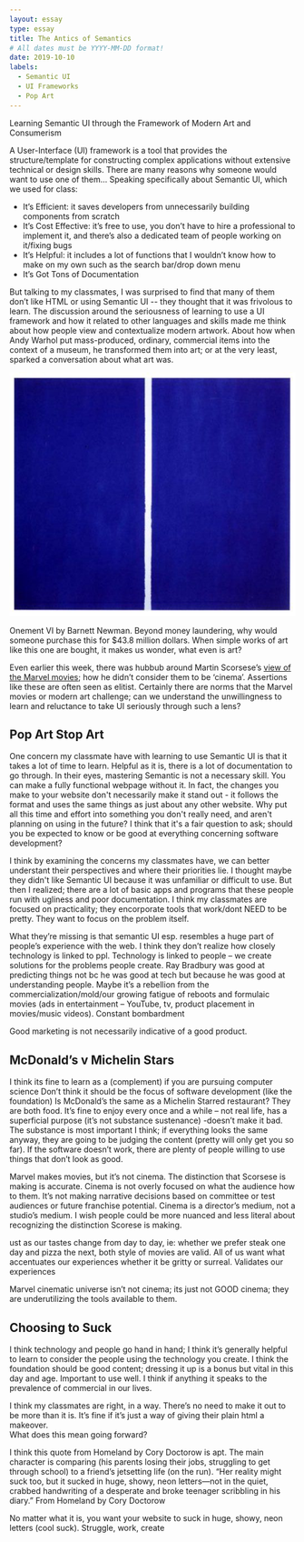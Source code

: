 ```yaml
---
layout: essay
type: essay
title: The Antics of Semantics 
# All dates must be YYYY-MM-DD format!
date: 2019-10-10
labels:
  - Semantic UI
  - UI Frameworks
  - Pop Art 
---
```

Learning Semantic UI through the Framework of Modern Art and Consumerism 


A User-Interface (UI) framework is a tool that provides the structure/template for constructing complex applications without extensive technical or design skills. There are many reasons why someone would want to use one of them…
Speaking specifically about Semantic UI, which we used for class: 
-	It’s Efficient: it saves developers from unnecessarily building components from scratch 
-	It’s Cost Effective: it’s free to use, you don’t have to hire a professional to implement it, and there’s also a dedicated team of people working on it/fixing bugs 
-	It’s Helpful: it includes a lot of functions that I wouldn’t know how to make on my own such as the search bar/drop down menu 
-	It’s Got Tons of Documentation 


But talking to my classmates, I was surprised to find that many of them don’t like HTML or using Semantic UI -- they thought that it was frivolous to learn. The discussion around the seriousness of learning to use a UI framework and how it related to other languages and skills made me think about how people view and contextualize modern artwork. About how when Andy Warhol put mass-produced, ordinary, commercial items into the context of a museum, he transformed them into art; or at the very least, sparked a conversation about what art was. 

<img class="ui small floated image" src="https://github.com/jessica-jones/jessica-jones.github.io/blob/master/images/fe71f27fa2321a18aab84386d58b7ab8.png">

Onement VI by Barnett Newman. Beyond money laundering, why would someone purchase this for $43.8 million dollars. When simple works of art like this one are bought, it makes us wonder, what even is art? 

Even earlier this week, there was hubbub around Martin Scorsese’s [view of the Marvel movies](https://www.forbes.com/sites/travisbean/2019/10/10/the-real-problem-with-martin-scorseses-marvel-comments/); how he didn’t consider them to be ‘cinema’. Assertions like these are often seen as elitist. Certainly there are norms that the Marvel movies or modern art challenge; can we understand the unwillingness to learn and reluctance to take UI seriously through such a lens? 


Pop Art Stop Art 
---
One concern my classmate have with learning to use Semantic UI is that it takes a lot of time to learn. Helpful as it is, there is a lot of documentation to go through. In their eyes, mastering Semantic is not a necessary skill. You can make a fully functional webpage without it. In fact, the changes you make to your website don't necessarily make it stand out - it follows the format and uses the same things as just about any other website. Why put all this time and effort into something you don't really need, and aren't planning on using in the future? I think that it's a fair question to ask; should you be expected to know or be good at everything concerning software development?
 
I think by examining the concerns my classmates have, we can better understant their perspectives and where their priorities lie. I thought maybe they didn't like Semantic UI because it was unfamiliar or difficult to use. But then I realized; there are a lot of basic apps and programs that these people run with ugliness and poor documentation. I think my classmates are focused on practicality; they encorporate tools that work/dont NEED to be pretty. They want to focus on the problem itself. 


What they’re missing is that semantic UI esp. resembles a huge part of people’s experience with the web. 
I think they don’t realize how closely technology is linked to ppl. Technology is linked to people – we create solutions for the problems people create. Ray Bradbury was good at predicting things not bc he was good at tech but because he was good at understanding people.
Maybe it’s a rebellion from the commercialization/mold/our growing fatigue of reboots and formulaic movies (ads in entertainment – YouTube, tv, product placement in movies/music videos). Constant bombardment 

Good marketing is not necessarily indicative of a good product. 


McDonald’s v Michelin Stars 
---
I think its fine to learn as a (complement) if you are pursuing computer science 
Don’t think it should be the focus of software development (like the foundation) Is McDonald’s the same as a Michelin Starred restaurant? They are both food. It’s fine to enjoy every once and a while – not real life, has a superficial purpose (it’s not substance sustenance) -doesn’t make it bad. 
The substance is most important I think; if everything looks the same anyway, they are going to be judging the content (pretty will only get you so far). If the software doesn’t work, there are plenty of people willing to use things that don’t look as good. 

Marvel makes movies, but it’s not cinema. The distinction that Scorsese is making is accurate. Cinema is not overly focused on what the audience how to them. It’s not making narrative decisions based on committee or test audiences or future franchise potential. Cinema is a director’s medium, not a studio’s medium. I wish people could be more nuanced and less literal about recognizing the distinction Scorese is making.

ust as our tastes change from day to day, ie: whether we prefer steak one day and pizza the next, both style of movies are valid. All of us want what accentuates our experiences whether it be gritty or surreal. Validates our experiences 

Marvel cinematic universe isn’t not cinema; its just not GOOD cinema; they are underutilizing the tools available to them. 


Choosing to Suck
---
I think technology and people go hand in hand; I think it’s generally helpful to learn to consider the people using the technology you create. I think the foundation should be good content; dressing it up is a bonus but vital in this day and age. Important to use well. I think if anything it speaks to the prevalence of commercial in our lives.

I think my classmates are right, in a way. There’s no need to make it out to be more than it is. It’s fine if it’s just a way of giving their plain html a makeover.  
What does this mean going forward? 


I think this quote from Homeland by Cory Doctorow is apt. The main character is comparing (his parents losing their jobs, struggling to get through school) to a friend’s jetsetting life (on the run). 
“Her reality might suck too, but it sucked in huge, showy, neon letters—not in the quiet, crabbed handwriting of a desperate and broke teenager scribbling in his diary.”  From Homeland by Cory Doctorow 

No matter what it is, you want your website to suck in huge, showy, neon letters (cool suck). 
Struggle, work, create 
